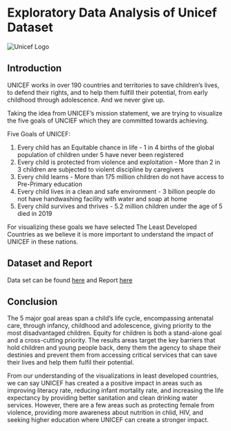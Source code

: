 # Exploratory Data Analysis of Unicef Dataset

![Unicef Logo](https://logos-world.net/wp-content/uploads/2020/11/UNICEF-Emblem.png)

## Introduction

UNICEF works in over 190 countries and territories to save children’s lives, to defend their rights, and to help them fulfill their potential, from early childhood through adolescence. And we never give up.

Taking the idea from UNICEF’s mission statement, we are trying to visualize the five goals of UNCIEF which they are committed towards achieving.

Five Goals of UNICEF:
1. Every child has an Equitable chance in life - 1 in 4 births of the global population of children under 5 have never been registered
2. Every child is protected from violence and exploitation - More than 2 in 3 children are subjected to violent discipline by caregivers
3. Every child learns - More than 175 million children do not have access to Pre-Primary education
4. Every child lives in a clean and safe environment - 3 billion people do not have handwashing facility with water and soap at home
5. Every child survives and thrives - 5.2 million children under the age of 5 died in 2019

For visualizing these goals we have selected The Least Developed Countries as we believe it is more important to understand the impact of UNICEF in these nations.

## Dataset and Report

Data set can be found [here](Hackathon_Unicef_Dataset.xlsx) and Report [here](EDA-Unicef-Report.html)

## Conclusion

The 5 major goal areas span a child’s life cycle, encompassing antenatal care, through infancy, childhood and adolescence, giving priority to the most disadvantaged children. Equity for children is both a stand-alone goal and a cross-cutting priority. The results areas target the key barriers that hold children and young people back, deny them the agency to shape their destinies and prevent them from accessing critical services that can save their lives and help them fulfil their potential.

From our understanding of the visualizations in least developed countries, we can say UNICEF has created a a positive impact in areas such as improving literacy rate, reducing infant mortality rate, and increasing the life expectancy by providing better sanitation and clean drinking water services. However, there are a few areas such as protecting female from violence, providing more awareness about nutrition in chlid, HIV, and seeking higher education where UNICEF can create a stronger impact.
